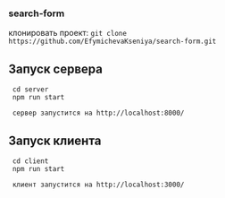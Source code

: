 ### search-form

 клонировать проект: ```git clone https://github.com/EfymichevaKseniya/search-form.git```

## Запуск сервера
     cd server
     npm run start

     сервер запустится на http://localhost:8000/

## Запуск клиента
     cd client
     npm run start

     клиент запустится на http://localhost:3000/